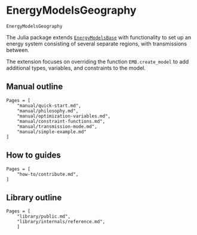 # EnergyModelsGeography

```@docs
EnergyModelsGeography
```

The Julia package extends [`EnergyModelsBase`](https://energymodelsx.github.io/EnergyModelsBase.jl/) with functionality to set up an energy system consisting of several separate regions, with transmissions between.

The extension focuses on overriding the function `EMB.create_model` to add additional types, variables, and constraints to the model.

## Manual outline

```@contents
Pages = [
    "manual/quick-start.md",
    "manual/philosophy.md",
    "manual/optimization-variables.md",
    "manual/constraint-functions.md",
    "manual/transmission-mode.md",
    "manual/simple-example.md"
]
```

## How to guides

```@contents
Pages = [
    "how-to/contribute.md",
]
```

## Library outline

```@contents
Pages = [
    "library/public.md",
    "library/internals/reference.md",
    ]
```
